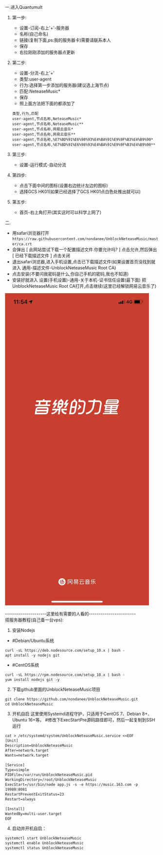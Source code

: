 
一.进入Quantumult
1. 第一步:
    - 设置-订阅-右上'+'-服务器
    - 名称(自己命名)
    - 链接(复制下面,ps:我的服务器卡)需要请联系本人
    - 保存
    - 右拉刚刚添加的服务器点更新
2. 第二步:
    - 设置-分流-右上'+'
    - 类型:user-agent
    - 行为:选择第一步添加的服务器(建议选上海节点)
    - 匹配:NeteaseMusic*
    - 保存
    - 照上面方法把下面的都添加了
    ```
    类型,行为,匹配
    user-agent,节点名称,NeteaseMusic*
    user-agent,节点名称,NeteaseMusic**
    user-agent,节点名称,网易云音乐*
    user-agent,节点名称,网易云音乐**
    user-agent,节点名称,%E7%BD%91%E6%98%93%E4%BA%91%E9%9F%B3%E4%B9%90*
    user-agent,节点名称,%E7%BD%91%E6%98%93%E4%BA%91%E9%9F%B3%E4%B9%90**
    ```
    
3. 第三步:
    - 设置-运行模式-自动分流
    
4. 第四步:
    - 点击下面中间的图标(设置右边统计左边的图标)
    - 选择GCS HK01(如果已经选择了GCS HK01点白色处推出就可以)
5. 第五步:
    - 首页-右上角打开(其实这时可以科学上网了)

二.
- 用safari浏览器打开`https://raw.githubusercontent.com/nondanee/UnblockNeteaseMusic/master/ca.crt`
- 会弹出 [ 此网站尝试下载一个配置描述文件.你要允许吗? ] 点击允许,然后弹出 [ 已经下载描述文件 ] 点击关闭
- 退出safari浏览器,进入手机设置,点击已下载描述文件(如果设置首页没找到就进入 通用-描述文件-UnblockNeteaseMusic Root CA)
- 点击安装(不要问我密码是什么,你自己手机的密码,我也不知道)
- 安装好就进入 设置(手机设置)-通用-关于本机-证书信任设置(最下面) 把UnblockNeteaseMusic Root CA打开,点击继续(这里已经解锁网易云音乐了)


![网易云音乐](https://raw.githubusercontent.com/Rogershanyu/Quantumult/master/wyym.jpg)

---------------------这里给有需要的人看的------------------------  
搭服务器教程(自己备一台vps):  
1. 安装Nodejs
- #Debian/Ubuntu系统 
 ```
curl -sL https://deb.nodesource.com/setup_10.x | bash -
apt install -y nodejs git
```
- #CentOS系统 
```
curl -sL https://rpm.nodesource.com/setup_10.x | bash -
yum install nodejs git -y
```
2. 下载github里面的UnblockNeteaseMusic项目
```
git clone https://github.com/nondanee/UnblockNeteaseMusic.git
cd UnblockNeteaseMusic
```

3. 开机自启
    这里使用Systemd进程守护，只适用于CentOS 7、Debian 8+、Ubuntu 16+等。
    #修改下ExecStartPre源码路径即可，然后一起复制到SSH运行 
```
cat > /etc/systemd/system/UnblockNeteaseMusic.service <<EOF
[Unit]
Description=UnblockNeteaseMusic
After=network.target
Wants=network.target

[Service]
Type=simple
PIDFile=/var/run/UnblockNeteaseMusic.pid
WorkingDirectory=/root/UnblockNeteaseMusic
ExecStart=/usr/bin/node app.js -s -e https://music.163.com -p 19980:8081
RestartPreventExitStatus=23
Restart=always

[Install]
WantedBy=multi-user.target
EOF
```
4. 启动并开机自启：
```
systemctl start UnblockNeteaseMusic 
systemctl enable UnblockNeteaseMusic 
systemctl status UnblockNeteaseMusic 
```
